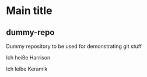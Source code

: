 # Main title
## dummy-repo
Dummy repository to be used for demonstrating git stuff

Ich heiße Harrison

Ich leibe Keramik
